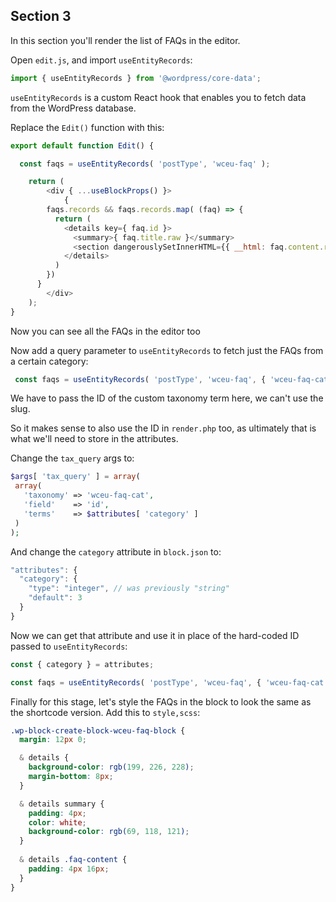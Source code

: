 ## Section 3

In this section you'll render the list of FAQs in the editor.

Open `edit.js`, and import `useEntityRecords`:

```js
import { useEntityRecords } from '@wordpress/core-data';
```

`useEntityRecords` is a custom React hook that enables you to fetch data from the WordPress database.

Replace the `Edit()` function with this:

```js
export default function Edit() {

  const faqs = useEntityRecords( 'postType', 'wceu-faq' );

	return (
		<div { ...useBlockProps() }>
			{
        faqs.records && faqs.records.map( (faq) => {
          return (
            <details key={ faq.id }>
              <summary>{ faq.title.raw }</summary>
              <section dangerouslySetInnerHTML={{ __html: faq.content.raw }} />
            </details>
          )
        })  
      }
		</div>
	);
}
```

Now you can see all the FAQs in the editor too

Now add a query parameter to `useEntityRecords` to fetch just the FAQs from a certain category:

```js
 const faqs = useEntityRecords( 'postType', 'wceu-faq', { 'wceu-faq-cat': 4 } );
 ```

 We have to pass the ID of the custom taxonomy term here, we can't use the slug.

 So it makes sense to also use the ID in `render.php` too, as ultimately that is what we'll need to store in the attributes.

 Change the `tax_query` args to:

 ```php
 $args[ 'tax_query' ] = array(
  array(
    'taxonomy' => 'wceu-faq-cat',
    'field'    => 'id',
    'terms'    => $attributes[ 'category' ]
  )
);
```

And change the `category` attribute in `block.json` to:

```js
"attributes": {
  "category": {
    "type": "integer", // was previously "string"
    "default": 3
  }
}
```

Now we can get that attribute and use it in place of the hard-coded ID passed to `useEntityRecords`:

```js
const { category } = attributes;

const faqs = useEntityRecords( 'postType', 'wceu-faq', { 'wceu-faq-cat': category } );
```

Finally for this stage, let's style the FAQs in the block to look the same as the shortcode version. Add this to `style,scss`:

```css
.wp-block-create-block-wceu-faq-block {
  margin: 12px 0;

  & details {
    background-color: rgb(199, 226, 228); 
    margin-bottom: 8px;
  }

  & details summary {
    padding: 4px;
    color: white;
    background-color: rgb(69, 118, 121); 
  }
  
  & details .faq-content {
    padding: 4px 16px;
  }
}
```